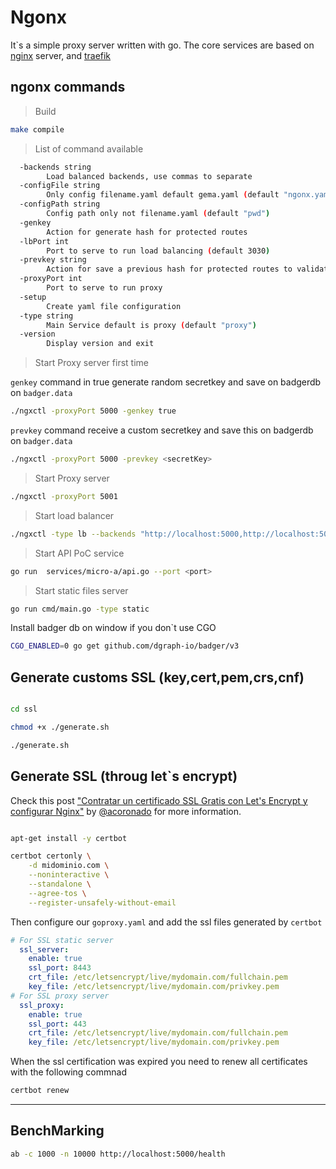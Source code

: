 # Ngonx

It`s a simple proxy server written with go.
The core services are based on [nginx](https://github.com/nginx) server, and [traefik](https://github.com/traefik/traefik)


## ngonx commands

> Build

```bash
make compile
```

> List of command available

```bash
  -backends string
        Load balanced backends, use commas to separate
  -configFile string
        Only config filename.yaml default gema.yaml (default "ngonx.yaml")
  -configPath string
        Config path only not filename.yaml (default "pwd")
  -genkey
        Action for generate hash for protected routes
  -lbPort int
        Port to serve to run load balancing (default 3030)
  -prevkey string
        Action for save a previous hash for protected routes to validate JWT
  -proxyPort int
        Port to serve to run proxy
  -setup
        Create yaml file configuration
  -type string
        Main Service default is proxy (default "proxy")
  -version
        Display version and exit
```

> Start Proxy server first time 

`genkey` command in true generate random secretkey and save on badgerdb on `badger.data`

```bash
./ngxctl -proxyPort 5000 -genkey true
```

`prevkey` command receive a custom secretkey and save this on badgerdb on `badger.data`

```bash
./ngxctl -proxyPort 5000 -prevkey <secretKey>
```

> Start Proxy server

```bash
./ngxctl -proxyPort 5001
```

> Start load balancer

```bash
./ngxctl -type lb --backends "http://localhost:5000,http://localhost:5001,http://localhost:5002"
```

> Start API PoC service

```bash
go run  services/micro-a/api.go --port <port>
```

> Start static files server

```bash
go run cmd/main.go -type static
```

Install badger db on window if you don`t use CGO
```bash
CGO_ENABLED=0 go get github.com/dgraph-io/badger/v3
```

## Generate customs SSL (key,cert,pem,crs,cnf)

```bash

cd ssl

chmod +x ./generate.sh

./generate.sh
```

## Generate SSL (throug let`s encrypt)

Check this post ["Contratar un certificado SSL Gratis con Let's Encrypt y configurar Nginx"](https://www.albertcoronado.com/2020/05/05/contratar-un-certificado-ssl-gratis-con-lets-encrypt-y-configurar-nginx/ "Contratar un certificado SSL Gratis con Let's Encrypt y configurar Nginx") by [@acoronado](https://www.albertcoronado.com/) for more information.

```bash

apt-get install -y certbot

certbot certonly \
    -d midominio.com \
    --noninteractive \
    --standalone \
    --agree-tos \
    --register-unsafely-without-email
```

Then configure our `goproxy.yaml` and add the ssl files generated by `certbot`

```yaml
# For SSL static server
  ssl_server:
    enable: true
    ssl_port: 8443
    crt_file: /etc/letsencrypt/live/mydomain.com/fullchain.pem
    key_file: /etc/letsencrypt/live/mydomain.com/privkey.pem
# For SSL proxy server
  ssl_proxy:
    enable: true
    ssl_port: 443
    crt_file: /etc/letsencrypt/live/mydomain.com/fullchain.pem
    key_file: /etc/letsencrypt/live/mydomain.com/privkey.pem
```

When the ssl certification was expired you need to renew all certificates
with the following commnad

```bash
certbot renew
```

---


BenchMarking
------------

```bash
ab -c 1000 -n 10000 http://localhost:5000/health
```